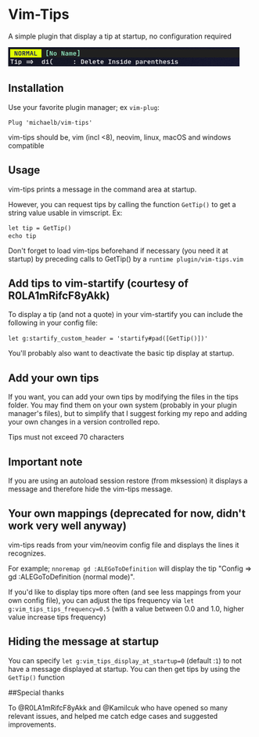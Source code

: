 # Vim-Tips

A simple plugin that display a tip at startup, no configuration required

![](example.png)

## Installation

Use your favorite plugin manager; ex `vim-plug`:

```vim
Plug 'michaelb/vim-tips'
```

vim-tips should be, vim (incl <8), neovim, linux, macOS and windows compatible

## Usage

vim-tips prints a message in the command area at startup.

However, you can request tips by calling the function `GetTip()` to get a string value usable in vimscript. Ex:

```
let tip = GetTip()
echo tip
```

Don't forget to load vim-tips beforehand if necessary (you need it at startup) by preceding calls to GetTip() by a 
`runtime plugin/vim-tips.vim`

## Add tips to vim-startify (courtesy of R0LA1mRifcF8yAkk)
To display a tip (and not a quote) in your vim-startify you can include the following in your config file:

`let g:startify_custom_header = 'startify#pad([GetTip()])'`

You'll probably also want to deactivate the basic tip display at startup.

## Add your own tips

If you want, you can add your own tips by modifying the files in the tips folder.
You may find them on your own system (probably in your plugin manager's files), but to simplify that I suggest forking my repo and adding your own changes in a version controlled repo.

Tips must not exceed 70 characters

## Important note

If you are using an autoload session restore (from mksession) it displays a message and therefore hide the vim-tips message.



## Your own mappings (deprecated for now, didn't work very well anyway)

vim-tips reads from your vim/neovim config file and displays the lines it recognizes.

For example;
`nnoremap gd :ALEGoToDefinition`
will display the tip "Config => gd :ALEGoToDefinition (normal mode)".

If you'd like to display tips more often (and see less mappings from your own config file), you can adjust the tips frequency via
`let g:vim_tips_tips_frequency=0.5` (with a value between 0.0 and 1.0, higher value increase tips frequency)

## Hiding the message at startup

You can specify `let g:vim_tips_display_at_startup=0` (default :`1`) to not have a message displayed at startup. You can then get tips by using the `GetTip()` function

##Special thanks

To @R0LA1mRifcF8yAkk and @Kamilcuk who have opened so many relevant issues, and helped me catch edge cases and suggested improvements.
